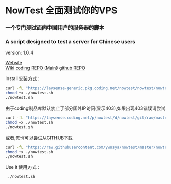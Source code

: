# NowTest 全面测试你的VPS  
### 一个专门测试面向中国用户的服务器的脚本  
### A script designed to test a server for Chinese  users  
version: 1.0.4

[Website](https://laysense.com/nowtest)  
[Wiki](https://laysense.coding.net/s/8bf42616-c20a-4e7f-a726-4b1c5865049d)
[coding REPO (Main)](https://laysense.coding.net/public/nowtest/nowtest/git/files)
[github REPO](https://github.com/ywnsya/nowtest)

Install 安装方式 :  
```bash
curl -fL "https://laysense-generic.pkg.coding.net/nowtest/nowtest/nowtest.sh" -o nowtest.sh
chmod +x ./nowtest.sh
./nowtest.sh
```  
由于coding制品库默认禁止了部分国外IP访问(显示403),如果出现403错误请尝试
```bash
curl -fL "https://laysense.coding.net/p/nowtest/d/nowtest/git/raw/master/nowtest.sh" -o nowtest.sh
chmod +x ./nowtest.sh
./nowtest.sh
``` 

或者,您也可以尝试从GITHUB下载
```bash
curl -fL "https://raw.githubusercontent.com/ywnsya/nowtest/master/nowtest.sh" -o nowtest.sh
chmod +x ./nowtest.sh
./nowtest.sh
``` 

Use it 使用方式 :  
```bash
 ./nowtest.sh
```
